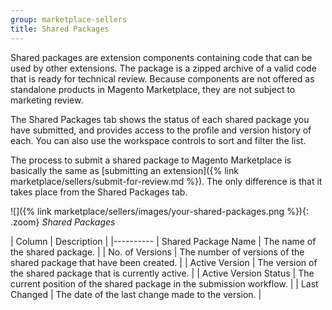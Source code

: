 ```yaml
---
group: marketplace-sellers
title: Shared Packages
---
```


Shared packages are extension components containing code that can be used by other extensions. The package is a zipped archive of a valid code that is ready for technical review. Because components are not offered as standalone products in Magento Marketplace, they are not subject to marketing review.

The Shared Packages tab shows the status of each shared package you have submitted, and provides access to the profile and version history of each. You can also use the workspace controls to sort and filter the list.

The process to submit a shared package to Magento Marketplace is basically the same as [submitting an extension]({% link marketplace/sellers/submit-for-review.md %}). The only difference is that it takes place from the Shared Packages tab.

![]({% link marketplace/sellers/images/your-shared-packages.png %}){: .zoom}
_Shared Packages_

| Column | Description |
|----------
| Shared Package Name | The name of the shared package. |
| No. of Versions | The number of versions of the shared package that have been created. |
| Active Version | The version of the shared package that is currently active. |
| Active Version Status | The current position of the shared package in the submission workflow. |
| Last Changed | The date of the last change made to the version. |
